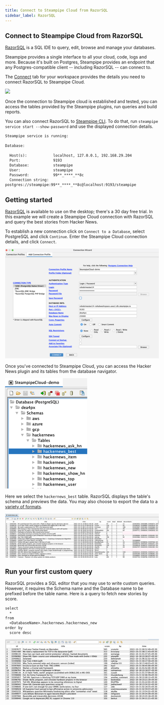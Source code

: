 ```yaml
---
title: Connect to Steampipe Cloud from RazorSQL
sidebar_label: RazorSQL
---
```

## Connect to Steampipe Cloud from RazorSQL

[RazorSQL](https://razorsql.com/index.html) is a SQL IDE to query, edit, browse and manage your databases.

Steampipe provides a single interface to all your cloud, code, logs and more. Because it's built on Postgres, Steampipe provides an endpoint that any Postgres-compatible client -- including RazorSQL -- can connect to.

The [Connect](/docs/cloud/integrations/overview) tab for your workspace provides the details you need to connect RazorSQL to Steampipe Cloud.

<div style={{"marginTop":"1em", "marginBottom":"1em", "width":"90%"}}>
<img src="/images/docs/cloud/steampipe-cloud-connect-details.jpg" />
</div>

Once the connection to Steampipe cloud is established and tested, you can access the tables provided by the Steampipe plugins, run queries and build reports.

You can also connect RazorSQL to [Steampipe CLI](https://steampipe.io/downloads). To do that, run `steampipe service start --show-password` and use the displayed connection details.

```
Steampipe service is running:

Database:

  Host(s):            localhost, 127.0.0.1, 192.168.29.204
  Port:               9193
  Database:           steampipe
  User:               steampipe
  Password:           99**_****_**8c
  Connection string:  postgres://steampipe:99**_****_**8c@localhost:9193/steampipe
  ```

## Getting started

[RazorSQL](https://razorsql.com/download.html) is available to use on the desktop; there's a 30 day free trial. In this example we will create a Steampipe Cloud connection with RazorSQL and query the best stories from Hacker News.

To establish a new connection click on `Connect to a Database`, select PostgreSQL and click `Continue`. Enter the Steampipe Cloud connection details, and click `Connect`.

<div style={{"marginTop":"1em", "marginBottom":"1em", "width":"90%"}}>
<img src="/images/docs/cloud/razorsql-connection-success.png" />
</div>

Once you've connected to Steampipe Cloud, you can access the Hacker News plugin and its tables from the database navigator.

<div style={{"marginTop":"1em", "marginBottom":"1em", "width":"50%"}}>
<img src="/images/docs/cloud/razorsql-database-navigator.png" />
</div>

Here we select the `hackernews_best` table. RazorSQL displays the table's schema and previews the data. You may also choose to export the data to a [variety of formats](https://steampipe.io/docs/reference/cli/check#output-formats).

<div style={{"marginTop":"1em", "marginBottom":"1em", "width":"90%"}}>
<img src="/images/docs/cloud/razorsql-hackernews-best-preview.png" />
</div>

## Run your first custom query

RazorSQL provides a SQL editor that you may use to write custom queries. However, it requires the Schema name and the Database name to be prefixed before the table name. Here is a query to fetch new stories by score.

```
select
  *
from
  <DatabaseName>.hackernews.hackernews_new
order by
  score desc
  ```

<div style={{"marginTop":"1em", "marginBottom":"1em", "width":"90%"}}>
<img src="/images/docs/cloud/razorsql-custom-query-preview.png" />
</div>